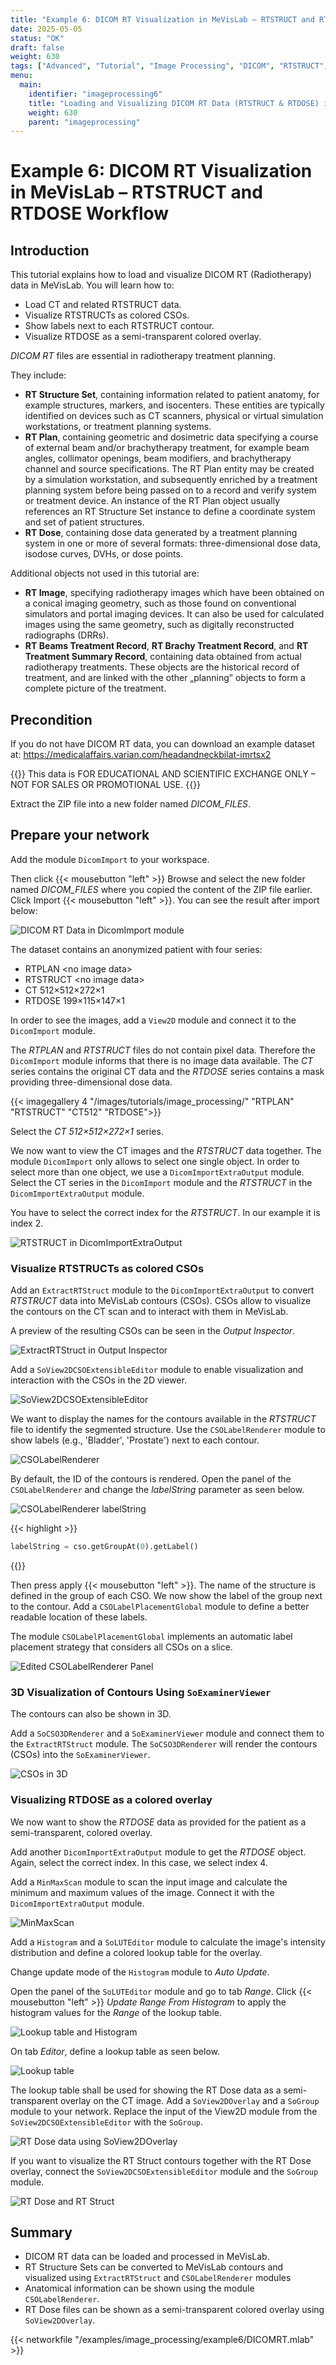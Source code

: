 ```yaml
---
title: "Example 6: DICOM RT Visualization in MeVisLab – RTSTRUCT and RTDOSE Workflow"
date: 2025-05-05
status: "OK"
draft: false
weight: 630
tags: ["Advanced", "Tutorial", "Image Processing", "DICOM", "RTSTRUCT", "RTDOSE", "RTPLAN"]
menu: 
  main:
    identifier: "imageprocessing6"
    title: "Loading and Visualizing DICOM RT Data (RTSTRUCT & RTDOSE) in MeVisLab."
    weight: 630
    parent: "imageprocessing"
---
```


# Example 6: DICOM RT Visualization in MeVisLab – RTSTRUCT and RTDOSE Workflow

## Introduction
This tutorial explains how to load and visualize DICOM RT (Radiotherapy) data in MeVisLab. You will learn how to:
* Load CT and related RTSTRUCT data.
* Visualize RTSTRUCTs as colored CSOs.
* Show labels next to each RTSTRUCT contour.
* Visualize RTDOSE as a semi-transparent colored overlay.

*DICOM RT* files are essential in radiotherapy treatment planning.

They include:
* **RT Structure Set**, containing information related to patient anatomy, for example structures, markers, and isocenters. These entities are typically identified on devices such as CT scanners, physical or virtual simulation workstations, or treatment planning systems.
* **RT Plan**, containing geometric and dosimetric data specifying a course of external beam and/or brachytherapy treatment, for example beam angles, collimator openings, beam modifiers, and brachytherapy channel and source specifications. The RT Plan entity may be created by a simulation workstation, and subsequently enriched by a treatment planning system before being passed on to a record and verify system or treatment device. An instance of the RT Plan object usually references an RT Structure Set instance to define a coordinate system and set of patient structures.
* **RT Dose**, containing dose data generated by a treatment planning system in one or more of several formats: three-dimensional dose data, isodose curves, DVHs, or dose points.

Additional objects not used in this tutorial are:
* **RT Image**, specifying radiotherapy images which have been obtained on a conical imaging geometry, such as those found on conventional simulators and portal imaging devices. It can also be used for calculated images using the same geometry, such as digitally reconstructed radiographs (DRRs).
* **RT Beams Treatment Record**, **RT Brachy Treatment Record**, and **RT Treatment Summary Record**, containing data obtained from actual radiotherapy treatments. These objects are the historical record of treatment, and are linked with the other „planning” objects to form a complete picture of the treatment.

## Precondition
If you do not have DICOM RT data, you can download an example dataset at:
https://medicalaffairs.varian.com/headandneckbilat-imrtsx2 

{{<alert class="warning" caption="Attention">}}
This data is FOR EDUCATIONAL AND SCIENTIFIC EXCHANGE ONLY – NOT FOR SALES OR PROMOTIONAL USE.
{{</alert>}}

Extract the ZIP file into a new folder named *DICOM_FILES*.

## Prepare your network

Add the module `DicomImport` to your workspace. 

Then click {{< mousebutton "left" >}} Browse and select the new folder named *DICOM_FILES* where you copied the content of the ZIP file earlier. Click Import {{< mousebutton "left" >}}. You can see the result after import below:

![DICOM RT Data in DicomImport module](/images/tutorials/image_processing/Example6_1.png "DICOM RT Data in DicomImport module")

The dataset contains an anonymized patient with four series:
   * RTPLAN \<no image data\>
   * RTSTRUCT \<no image data\>
   * CT 512×512×272×1
   * RTDOSE 199×115×147×1

In order to see the images, add a `View2D` module and connect it to the `DicomImport` module.

The *RTPLAN* and *RTSTRUCT* files do not contain pixel data. Therefore the `DicomImport` module informs that there is no image data available. The *CT* series contains the original CT data and the *RTDOSE* series contains a mask providing three-dimensional dose data.

{{< imagegallery 4 "/images/tutorials/image_processing/" "RTPLAN" "RTSTRUCT" "CT512" "RTDOSE">}}

Select the *CT 512×512×272×1* series.

We now want to view the CT images and the *RTSTRUCT* data together. The module `DicomImport` only allows to select one single object. In order to select more than one object, we use a `DicomImportExtraOutput` module. Select the CT series in the `DicomImport` module and the *RTSTRUCT* in the `DicomImportExtraOutput` module.

You have to select the correct index for the *RTSTRUCT*. In our example it is index 2.

![RTSTRUCT in DicomImportExtraOutput](/images/tutorials/image_processing/Example6_2.png "RTSTRUCT in DicomImportExtraOutput")

### Visualize RTSTRUCTs as colored CSOs

Add an `ExtractRTStruct` module to the `DicomImportExtraOutput` to convert *RTSTRUCT* data into MeVisLab contours (CSOs). CSOs allow to visualize the contours on the CT scan and to interact with them in MeVisLab.

A preview of the resulting CSOs can be seen in the *Output Inspector*.

![ExtractRTStruct in Output Inspector](/images/tutorials/image_processing/Example6_3.png "ExtractRTStruct in Output Inspector")

Add a `SoView2DCSOExtensibleEditor` module to enable visualization and interaction with the CSOs in the 2D viewer.

![SoView2DCSOExtensibleEditor](/images/tutorials/image_processing/Example6_4.png "SoView2DCSOExtensibleEditor")

We want to display the names for the contours available in the *RTSTRUCT* file to identify the segmented structure. Use the `CSOLabelRenderer` module to show labels (e.g., 'Bladder', 'Prostate') next to each contour.

![CSOLabelRenderer](/images/tutorials/image_processing/Example6_5.png " CSOLabelRenderer")

By default, the ID of the contours is rendered. Open the panel of the `CSOLabelRenderer` and change the *labelString* parameter as seen below.
 
![CSOLabelRenderer labelString](/images/tutorials/image_processing/Example6_6.png "CSOLabelRenderer labelString")

{{< highlight >}}
```Python
labelString = cso.getGroupAt(0).getLabel()
```
{{</highlight>}}

Then press apply {{< mousebutton "left" >}}. The name of the structure is defined in the group of each CSO. We now show the label of the group next to the contour. Add a `CSOLabelPlacementGlobal` module to define a better readable location of these labels.

The module `CSOLabelPlacementGlobal` implements an automatic label placement strategy that considers all CSOs on a slice.

![Edited CSOLabelRenderer Panel](/images/tutorials/image_processing/Example6_7.png " Edited CSOLabelRenderer Panel")

### 3D Visualization of Contours Using `SoExaminerViewer`
The contours can also be shown in 3D.

Add a `SoCSO3DRenderer` and a `SoExaminerViewer` module and connect them to the `ExtractRTStruct` module. The `SoCSO3DRenderer` will render the contours (CSOs) into the `SoExaminerViewer`.

![CSOs in 3D](/images/tutorials/image_processing/Example6_8.png "CSOs in 3D")

### Visualizing RTDOSE as a colored overlay
We now want to show the *RTDOSE* data as provided for the patient as a semi-transparent, colored overlay.

Add another `DicomImportExtraOutput` module to get the *RTDOSE* object. Again, select the correct index. In this case, we select index 4.

Add a `MinMaxScan` module to scan the input image and calculate the minimum and maximum values of the image. Connect it with the `DicomImportExtraOutput` module.

![MinMaxScan](/images/tutorials/image_processing/Example6_9.png "MinMaxScan")

Add a `Histogram` and a `SoLUTEditor` module to calculate the image's intensity distribution and define a colored lookup table for the overlay.

Change update mode of the `Histogram` module to *Auto Update*.

Open the panel of the `SoLUTEditor` module and go to tab *Range*. Click  {{< mousebutton "left" >}} *Update Range From Histogram* to apply the histogram values for the *Range* of the lookup table.

![Lookup table and Histogram](/images/tutorials/image_processing/Example6_10.png "Lookup table and Histogram")

On tab *Editor*, define a lookup table as seen below.

![Lookup table](/images/tutorials/image_processing/Example6_11.png "Lookup table")

The lookup table shall be used for showing the RT Dose data as a semi-transparent overlay on the CT image. Add a `SoView2DOverlay` and a `SoGroup` module to your network. Replace the input of the View2D module from the `SoView2DCSOExtensibleEditor` with the `SoGroup`.

![RT Dose data using SoView2DOverlay](/images/tutorials/image_processing/Example6_12.png "RT Dose data using SoView2DOverlay")

If you want to visualize the RT Struct contours together with the RT Dose overlay, connect the `SoView2DCSOExtensibleEditor` module and the `SoGroup` module. 

![RT Dose and RT Struct](/images/tutorials/image_processing/Example6_13.png "RT Dose and RT Struct")

## Summary
* DICOM RT data can be loaded and processed in MeVisLab.
* RT Structure Sets can be converted to MeVisLab contours and visualized using `ExtractRTStruct` and `CSOLabelRenderer` modules
* Anatomical information can be shown using the module `CSOLabelRenderer`.
* RT Dose files can be shown as a semi-transparent colored overlay using `SoView2DOverlay`.

{{< networkfile "/examples/image_processing/example6/DICOMRT.mlab" >}}
